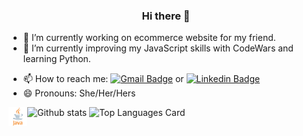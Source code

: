 <div align="center">
  
### Hi there 👋
  
</div>

- 🔭 I’m currently working on ecommerce website for my friend.
- 🌱 I’m currently improving my JavaScript skills with CodeWars and learning Python.
<!-- - 👯 I’m looking to collaborate on ... -->
<!-- - 🤔 I’m looking for help with ... -->
<!-- - 💬 Ask me about ... -->
- 📫 How to reach me: [![Gmail Badge](https://img.shields.io/badge/-mlozynska79@gmail.com-c14438?style=flat-square&logo=Gmail&logoColor=white&link=mailto:ineta.bliu@gmail.com)](mailto:ineta.bliu@gmail.com) or  [![Linkedin Badge](https://img.shields.io/badge/-mlozynska-blue?style=flat-square&logo=Linkedin&logoColor=white&link=https://www.linkedin.com/in/mlozynska/)](https://www.linkedin.com/in/mlozynska/)
- 😄 Pronouns: She/Her/Hers
<!-- - ⚡ Fun fact: ... -->

<img align="left" alt="Java" width="30px" src="https://raw.githubusercontent.com/github/explore/80688e429a7d4ef2fca1e82350fe8e3517d3494d/topics/java/java.png" />

![Github stats](https://github-readme-stats.vercel.app/api?username=mlozynska&theme=nightowl&show_icons=true&count_private=true)
![Top Languages Card](https://github-readme-stats.vercel.app/api/top-langs/?username=shinokada&layout=compact&theme=nightowl&hide=PHP,Shell,TeX,jupyter%20notebook,vim%20script)
